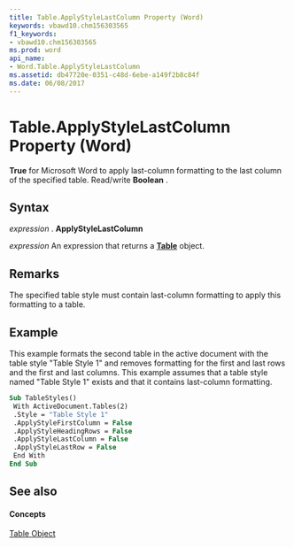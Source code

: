 ```yaml
---
title: Table.ApplyStyleLastColumn Property (Word)
keywords: vbawd10.chm156303565
f1_keywords:
- vbawd10.chm156303565
ms.prod: word
api_name:
- Word.Table.ApplyStyleLastColumn
ms.assetid: db47720e-0351-c48d-6ebe-a149f2b8c84f
ms.date: 06/08/2017
---
```



# Table.ApplyStyleLastColumn Property (Word)

 **True** for Microsoft Word to apply last-column formatting to the last column of the specified table. Read/write **Boolean** .


## Syntax

 _expression_ . **ApplyStyleLastColumn**

 _expression_ An expression that returns a **[Table](Word.Table.md)** object.


## Remarks

The specified table style must contain last-column formatting to apply this formatting to a table.


## Example

This example formats the second table in the active document with the table style "Table Style 1" and removes formatting for the first and last rows and the first and last columns. This example assumes that a table style named "Table Style 1" exists and that it contains last-column formatting.


```vb
Sub TableStyles() 
 With ActiveDocument.Tables(2) 
 .Style = "Table Style 1" 
 .ApplyStyleFirstColumn = False 
 .ApplyStyleHeadingRows = False 
 .ApplyStyleLastColumn = False 
 .ApplyStyleLastRow = False 
 End With 
End Sub
```


## See also


#### Concepts


[Table Object](Word.Table.md)

